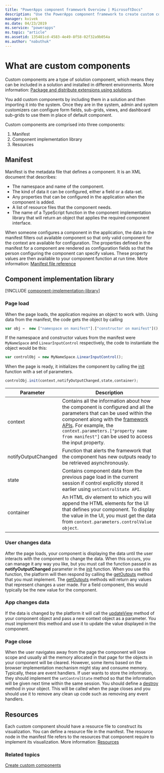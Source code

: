 ```yaml
---
title: "PowerApps component framework Overview | MicrosoftDocs"
description: "Use the PowerApps component framework to create custom components to provide enhanced user experience for users to view and work with data in forms, views, and dashboards."
manager: kvivek
ms.date: 04/23/2019
ms.service: "powerapps"
ms.topic: "article"
ms.assetid: 135481cd-4583-4e49-8f58-02f32a9b054a
ms.author: "nabuthuk"
---
```


# What are custom components

Custom components are a type of solution component, which means they can be included in a solution and installed in different environments. More information: [Package and distribute extensions using solutions](https://docs.microsoft.com/en-us/dynamics365/customer-engagement/developer/package-distribute-extensions-use-solutions).

You add custom components by including them in a solution and then importing it into the system. Once they are in the system, admin and system customizers can configure form fields, sub-grids, views, and dashboard sub-grids to use them in place of default component.

Custom components are comprised into three components:

1. Manifest
2. Component implementation library
3. Resources

## Manifest

Manifest is the metadata file that defines a component. It is an XML document that describes:

- The namespace and name of the component.
- The kind of data it can be configured, either a field or a data-set.
- Any properties that can be configured in the application when the component is added.
- A list of resource files that the component needs. 
- The name of a TypeScript function in the component implementation library that will return an object that applies the required component interface.

When someone configures a component in the application, the data in the manifest filters out available component so that only valid component for the context are available for configuration. The properties defined in the manifest for a component are rendered as configuration fields so that the person configuring the component can specify values. These property values are then available to your component function at run time. More information: [Manifest file reference](manifest-schema-reference/index.md)

## Component implementation library

[!INCLUDE [component-implementation-library](control-implementation-library.md)]

### Page load

When the page loads, the application requires an object to work with. Using data from the manifest, the code gets the object by calling

```js
var obj =  new ["namespace on manifest"].["constructor on manifest"]();
```

If the namespace and constructor values from the manifest were `MyNameSpace` and `LinearInputControl` respectively, the code to instantiate the object would be this:

```js
var controlObj = new MyNameSpace.LinearInputControl();
```

When the page is ready, it initializes the component by calling the [init](reference/control/init.md) function with a set of parameters.

```js
controlObj.init(context,notifyOutputChanged,state,container);
```

|Parameter|Description|
|---|---|
|context| Contains all the information about how the component is configured and all the parameters that can be used within the component along with the [framework APIs](reference/index.md). For example, the `context.parameters.["property name from manifest"]` can be used to access the input property.|
|notifyOutputChanged |Function that alerts the framework that the component has new outputs ready to be retrieved asynchronously.|
|state|Contains component data from the previous page load in the current session if control explicitly stored it earlier using `setControlState API`.|
|container|An HTML div element to which you will append the HTML elements for the UI that defines your component. To display the value in the UI, you must get the data from `context.parameters.controlValue object`.|

### User changes data

After the page loads, your component is displaying the data until the user interacts with the component to change the data. When this occurs, you can manage it any way you like, but you must call the function passed in as **notifyOutputChanged** parameter in the [init](reference/control/init.md) function. When you use this function, the platform will then respond by calling the [getOutputs](reference/control/getoutputs.md) method that you must implement. The [getOutputs](reference/control/getoutputs.md) methods will return any values that represent changes a user made. For a field component, this would typically be the new value for the component.

### App changes data

If the data is changed by the platform it will call the [updateView](reference/control/updateview.md) method of your component object and pass a new context object as a parameter. You must implement this method and use it to update the value displayed in the component.

### Page close

When the user navigates away from the page the component will lose scope and usually all the memory allocated in that page for the objects in your component will be cleared. However, some items based on the browser implementation mechanism might stay and consume memory. Typically, these are event handlers. If user wants to store the information, they should implement the `setControlState` method so that the information will be given next time within the same session.
You should define a [destroy](reference/control/destroy.md) method in your object. This will be called when the page closes and you should use it to remove any clean up code such as removing any event handlers.

## Resources

Each custom component should have a resource file to construct its visualization. You can define a resource file in the manifest. The resource node in the manifest file refers to the resources that component require to implement its visualization. More information: [Resources](manifest-schema-reference/resources.md)

### Related topics

[Create custom components](create-custom-controls-using-pcf.md)
